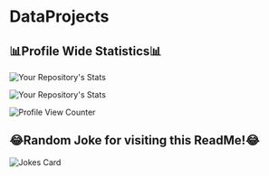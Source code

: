 # DataProjects

## 📊Profile Wide Statistics📊

![Your Repository's Stats](https://github-readme-stats.vercel.app/api?username=ethanw2457&show_icons=true)

![Your Repository's Stats](https://github-readme-stats.vercel.app/api/top-langs/?username=ethanw2457&theme=blue-green)

![Profile View Counter](https://komarev.com/ghpvc/?username=ethanw2457)

## 😂Random Joke for visiting this ReadMe!😂
![Jokes Card](https://readme-jokes.vercel.app/api)
